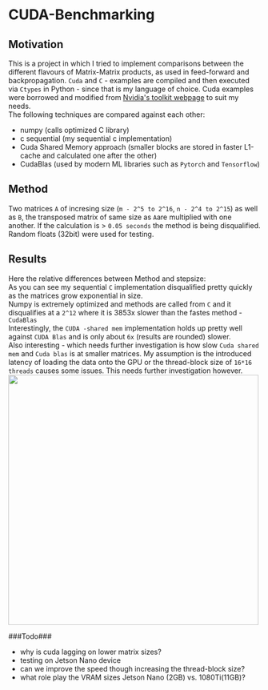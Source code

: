 # CUDA-Benchmarking

## Motivation ##
This is a project in which I tried to implement comparisons between the different flavours of Matrix-Matrix products, as used in feed-forward and backpropagation.
`Cuda` and `C` - examples are compiled and then executed via `Ctypes` in Python - since that is my language of choice.
Cuda examples were borrowed and modified from [Nvidia's toolkit webpage](https://docs.nvidia.com/cuda/cuda-c-programming-guide/index.html) to suit my needs.<br>
The following techniques are compared against each other:

- numpy (calls optimized C library)
- c sequential (my sequential c implementation)
- Cuda Shared Memory approach (smaller blocks are stored in faster L1-cache and calculated one after the other)
- CudaBlas (used by modern ML libraries such as `Pytorch` and `Tensorflow`)

## Method ##
Two matrices `A` of incresing size (`m - 2^5 to 2^16`, `n - 2^4 to 2^15`) as well as `B`, the transposed matrix of same size as `A`are multiplied with one another.
If the calculation is > `0.05 seconds` the method is being disqualified. Random floats (32bit) were used for testing.


## Results ##

Here the relative differences between Method and stepsize: <br>
As you can see my sequential `C` implementation disqualified pretty quickly as the matrices grow exponential in size. <br>
Numpy is extremely optimized and methods are called from `C` and it disqualifies at a `2^12` where it is 3853x slower than the fastes method - `CudaBlas`<br>
Interestingly, the `CUDA -shared mem` implementation holds up pretty well against `CUDA Blas` and is only about `6x` (results are rounded) slower.<br>
Also interesting - which needs further investigation is how slow `Cuda shared mem` and `Cuda blas` is at smaller matrices. My assumption is the introduced latency of loading the data onto the GPU or the thread-block size of `16*16 threads` causes some issues. This needs further investigation however. <br>
<img src="https://i.ibb.co/FgyG522/cross-comparison.jpg" width="500"/>



###Todo###
- why is cuda lagging on lower matrix sizes?
- testing on Jetson Nano device
- can we improve the speed though increasing the thread-block size?
- what role play the VRAM sizes Jetson Nano (2GB) vs. 1080Ti(11GB)?

